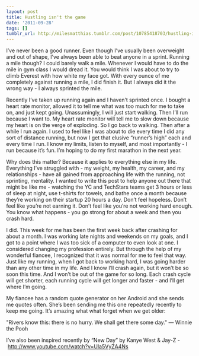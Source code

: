 ```yaml
---
layout: post
title: Hustling isn't the game
date: '2011-09-28'
tags: []
tumblr_url: http://milesmatthias.tumblr.com/post/10785418703/hustling-isnt-the-game
---
```

I’ve never been a good runner. Even though I’ve usually been overweight and out of shape, I’ve always been able to beat anyone in a sprint. Running a mile though? I could barely walk a mile. Whenever I would have to do the mile in gym class I would dread it. You would think I was about to try to climb Everest with how white my face got. With every ounce of me completely against running a mile, I did finish it. But I always did it the wrong way - I always sprinted the mile.

Recently I’ve taken up running again and I haven’t sprinted once. I bought a heart rate monitor, allowed it to tell me what was too much for me to take on, and just kept going. Unassumingly, I will just start walking. Then I’ll run because I want to. My heart rate monitor will tell me to slow down because my heart is on the verge of exploding. So I go back to walking. Then after a while I run again. I used to feel like I was about to die every time I did any sort of distance running, but now I get that elusive “runner’s high” each and every time I run. I know my limits, listen to myself, and most importantly - I run because it’s fun. I’m hoping to do my first marathon in the next year.

Why does this matter? Because it applies to everything else in my life. Everything I’ve struggled with - my weight, my health, my career, and my relationships - have all gained from approaching life with the running, not sprinting, mentality. I wanted to write this post to help anyone out there that might be like me - watching the YC and TechStars teams get 3 hours or less of sleep at night, use t-shirts for towels, and bathe once a month because they’re working on their startup 20 hours a day. Don’t feel hopeless. Don’t feel like you’re not earning it. Don’t feel like you’re not working hard enough. You know what happens - you go strong for about a week and then you crash hard. 

I did. This week for me has been the first week back after crashing for about a month. I was working late nights and weekends on my goals, and I got to a point where I was too sick of a computer to even look at one. I considered changing my profession entirely. But through the help of my wonderful fiancee, I recognized that it was normal for me to feel that way. Just like my running, when I got back to working hard, I was going harder than any other time in my life. And I know I’ll crash again, but it won’t be so soon this time. And I won’t be out of the game for so long. Each crash cycle will get shorter, each running cycle will get longer and faster - and I’ll get where I’m going.

My fiancee has a random quote generator on her Android and she sends me quotes often. She’s been sending me this one repeatedly recently to keep me going. It’s amazing what what forget when we get older:

"Rivers know this: there is no hurry. We shall get there some day." — Winnie the Pooh

I’ve also been inspired recently by “New Day” by Kanye West & Jay-Z - http://www.youtube.com/watch?v=Ula5VyZA4Ns
